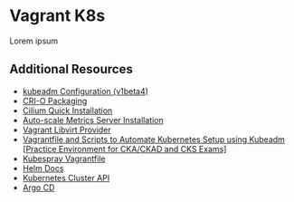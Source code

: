 # Vagrant K8s

Lorem ipsum

## Additional Resources

* [kubeadm Configuration (v1beta4)](https://kubernetes.io/docs/reference/config-api/kubeadm-config.v1beta4/)
* [CRI-O Packaging](https://github.com/cri-o/packaging/blob/main/README.md#distributions-using-rpm-packages)
* [Cilium Quick Installation](https://docs.cilium.io/en/stable/gettingstarted/k8s-install-default/)
* [Auto-scale Metrics Server Installation](https://github.com/kubernetes-sigs/metrics-server?tab=readme-ov-file#installation)
* [Vagrant Libvirt Provider](https://github.com/vagrant-libvirt/vagrant-libvirt)
* [Vagrantfile and Scripts to Automate Kubernetes Setup using Kubeadm [Practice Environment for CKA/CKAD and CKS Exams]](https://github.com/techiescamp/vagrant-kubeadm-kubernetes/tree/main)
* [Kubespray Vagrantfile](https://github.com/kubernetes-sigs/kubespray/blob/master/Vagrantfile)
* [Helm Docs](https://helm.sh/docs/)
* [Kubernetes Cluster API](https://cluster-api.sigs.k8s.io/introduction)
* [Argo CD](https://argo-cd.readthedocs.io/en/stable/)
